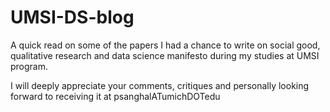 # UMSI-DS-blog

A quick read on some of the papers I had a chance to write on social good, qualitative research and data science manifesto during my studies at UMSI program. 

I will deeply appreciate your comments, critiques and personally looking forward to receiving it at psanghalATumichDOTedu
